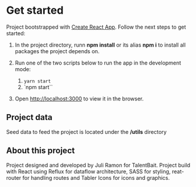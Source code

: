 # Get started

Project bootstrapped with [Create React App](https://github.com/facebook/create-react-app). Follow the next steps to get started:

1. In the project directory, runn **npm install** or its alias **npm i** to install all packages the project depends on.

2. Run one of the two scripts below to run the app in the development mode:

   1. `yarn start`
   2. `npm start``

3. Open [http://localhost:3000](http://localhost:3000) to view it in the browser.

## Project data

Seed data to feed the project is located under the **/utils** directory

## About this project

Project designed and developed by Juli Ramon for TalentBait.
Project build with React using Reflux for dataflow architecture, SASS for styling, reat-router for handling routes and Tabler Icons for icons and graphics.
